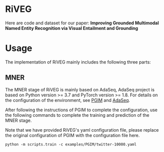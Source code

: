 # RiVEG

Here are code and dataset for our paper: **Improving Grounded Multimodal Named Entity Recognition via Visual Entailment and Grounding**

# Usage

The implementation of RiVEG mainly includes the following three parts:

## MNER

The MNER stage of RiVEG is mainly based on AdaSeq, AdaSeq project is based on Python version >= 3.7 and PyTorch version >= 1.8. For details on the configuration of the environment, see [PGIM](https://github.com/JinYuanLi0012/PGIM) and [AdaSeq](https://github.com/modelscope/AdaSeq).

After following the instructions of PGIM to complete the configuration, use the following commands to complete the training and prediction of the MNER stage.

Note that we have provided RiVEG's yaml configuration file, please replace the original configuration of PGIM with the configuration file here.
```
python -m scripts.train -c examples/PGIM/twitter-10000.yaml
```
